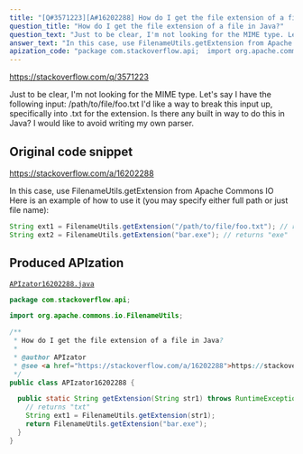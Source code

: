 ```yaml
---
title: "[Q#3571223][A#16202288] How do I get the file extension of a file in Java?"
question_title: "How do I get the file extension of a file in Java?"
question_text: "Just to be clear, I'm not looking for the MIME type. Let's say I have the following input: /path/to/file/foo.txt I'd like a way to break this input up, specifically into .txt for the extension.  Is there any built in way to do this in Java?  I would like to avoid writing my own parser."
answer_text: "In this case, use FilenameUtils.getExtension from Apache Commons IO Here is an example of how to use it (you may specify either full path or just file name):"
apization_code: "package com.stackoverflow.api;  import org.apache.commons.io.FilenameUtils;  /**  * How do I get the file extension of a file in Java?  *  * @author APIzator  * @see <a href=\"https://stackoverflow.com/a/16202288\">https://stackoverflow.com/a/16202288</a>  */ public class APIzator16202288 {    public static String getExtension(String str1) throws RuntimeException {     // returns \"txt\"     String ext1 = FilenameUtils.getExtension(str1);     return FilenameUtils.getExtension(\"bar.exe\");   } }"
---
```


https://stackoverflow.com/q/3571223

Just to be clear, I&#x27;m not looking for the MIME type.
Let&#x27;s say I have the following input: /path/to/file/foo.txt
I&#x27;d like a way to break this input up, specifically into .txt for the extension.  Is there any built in way to do this in Java?  I would like to avoid writing my own parser.



## Original code snippet

https://stackoverflow.com/a/16202288

In this case, use FilenameUtils.getExtension from Apache Commons IO
Here is an example of how to use it (you may specify either full path or just file name):

```java
String ext1 = FilenameUtils.getExtension("/path/to/file/foo.txt"); // returns "txt"
String ext2 = FilenameUtils.getExtension("bar.exe"); // returns "exe"
```

## Produced APIzation

[`APIzator16202288.java`](https://github.com/pasqualesalza/apization-temp-data/raw/master/apizations/java/APIzator16202288.java)

```java
package com.stackoverflow.api;

import org.apache.commons.io.FilenameUtils;

/**
 * How do I get the file extension of a file in Java?
 *
 * @author APIzator
 * @see <a href="https://stackoverflow.com/a/16202288">https://stackoverflow.com/a/16202288</a>
 */
public class APIzator16202288 {

  public static String getExtension(String str1) throws RuntimeException {
    // returns "txt"
    String ext1 = FilenameUtils.getExtension(str1);
    return FilenameUtils.getExtension("bar.exe");
  }
}

```